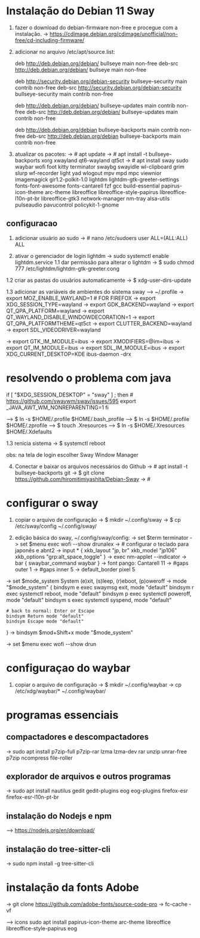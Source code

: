 # Instalação do Debian 11 Sway
1. fazer o download do debian-firmware non-free e procegue com a instalação.
-> https://cdimage.debian.org/cdimage/unofficial/non-free/cd-including-firmware/

2. adicionar no arquivo /etc/apt/source.list:

	deb http://deb.debian.org/debian/ bullseye main non-free
	deb-src http://deb.debian.org/debian/ bullseye main non-free

	deb http://security.debian.org/debian-security bullseye-security main contrib non-free
	deb-src http://security.debian.org/debian-security bullseye-security main contrib non-free

	deb http://deb.debian.org/debian/ bullseye-updates main contrib non-free
	deb-src http://deb.debian.org/debian/ bullseye-updates main contrib non-free

	deb http://deb.debian.org/debian bullseye-backports main contrib non-free
	deb-src http://deb.debian.org/debian bullseye-backports main contrib non-free

3. atualizar os pacotes:
-> # apt update
-> # apt install -t bullseye-backports xorg xwayland qt6-wayland qt5ct
-> # apt install sway sudo waybar wofi foot kitty terminator swaybg swayidle wl-clipboard grim slurp wf-recorder light yad wlogout mpv mpd mpc viewnior imagemagick gir1.2-polkit-1.0 lightdm lightdm-gtk-greeter-settings fonts-font-awesome fonts-cantarell fzf gcc build-essential papirus-icon-theme arc-theme libreoffice libreoffice-style-papirus libreoffice-l10n-pt-br libreoffice-gtk3 network-manager nm-tray alsa-utils pulseaudio pavucontrol policykit-1-gnome



## configuracao
1. adicionar usuário ao sudo
-> # nano /etc/sudoers
  	user ALL=(ALL:ALL) ALL

1. ativar o gerenciador de login lightdm
-> sudo systemctl enable lightdm.service
1.1 dar permissão para alterar o lightdm
-> $ sudo chmod 777 /etc/lightdm/lightdm-gtk-greeter.cong

1.2 criar as pastas do usuãrios automaticamente
-> $ xdg-user-dirs-update

1.3 adicionar as variáveis de ambientes do sistema sway
--> ~/.profile
-> export MOZ_ENABLE_WAYLAND=1 # FOR FIREFOX
-> export XDG_SESSION_TYPE=wayland
-> export GDK_BACKEND=wayland
-> export QT_QPA_PLATFORM=wayland
-> export QT_WAYLAND_DISABLE_WINDOWDECORATION=1
-> export QT_QPA_PLATFORMTHEME=qt5ct
-> export CLUTTER_BACKEND=wayland
-> export SDL_VIDEODRIVER=wayland

-> export GTK_IM_MODULE=ibus
-> export XMODIFIERS=@im=ibus
-> export QT_IM_MODULE=ibus
-> export SDL_IM_MODULE=ibus
-> export XDG_CURRENT_DESKTOP=KDE ibus-daemon -drx

# resolvendo o problema com java
if [ "$XDG_SESSION_DESKTOP" = "sway" ] ; then
    # https://github.com/swaywm/sway/issues/595
    export _JAVA_AWT_WM_NONREPARENTING=1
fi

--> $ ln -s $HOME/.profile $HOME/.bash_profile
--> $ ln -s $HOME/.profile $HOME/.zprofile
--> $ touch .Xresources
--> $ ln -s $HOME/.Xresources $HOME/.Xdefaults

1.3 renicia sistema
-> $ systemctl reboot

obs: na tela de login escolher Sway Window Manager

4. Conectar e baixar os arquivos necessários do Github
-> # apt install -t bullseye-backports git
-> $ git clone https://github.com/hiromitimiyashita/Debian-Sway
-> # 

# configurar o sway 
1. copiar o arquivo de configuração
-> $ mkdir ~/.config/sway
-> $ cp /etc/sway/config ~/.config/sway/

2. edição básica do sway, ~/.config/sway/config:
-> set $term terminator
-> set $menu exec wofi --show drunalex
-> # configurar o teclado para japonês e abnt2
-> input * {
	xkb_layout "jp, br"
	xkb_model "jp106"
	xkb_options "grp:alt_space_toggle"
}
-> exec nm-applet --indicator
-> bar {
	swaybar_command waybar
}
-> font pango: Cantarell 11
-> #gaps outer 1
-> #gaps inner 5
-> default_border pixel 5

-> set $mode_system System (e)xit, (s)leep, (r)eboot, (p)oweroff
-> mode "$mode_system" {
	bindsym e exec swaymsg exit, mode "default"
	bindsym r exec systemctl reboot, mode "default"
	bindsym p exec systemctl poweroff, mode "default"
	bindsym s exec systemctl syspend, mode "default"
	
	# back to normal: Enter or Escape
	bindsym Return mode "default"
	bindsym Escape mode "default"
}
-> bindsym $mod+Shift+x mode "$mode_system"

-> set $menu exec wofi --show drun




# configuraçao do waybar
1. copiar o arquivo de configuração
-> $ mkdir ~/.config/waybar
-> cp /etc/xdg/waybar/* ~/.config/waybar/







# programas essenciais
## compactadores e descompactadores
-> sudo apt install p7zip-full p7zip-rar lzma lzma-dev rar unzip unrar-free p7zip ncompress file-roller

## explorador de arquivos e outros programas
-> sudo apt install nautilus gedit gedit-plugins eog eog-plugins firefox-esr firefox-esr-l10n-pt-br

## instalação do Nodejs e npm
--> https://nodejs.org/en/download/

## instalação do tree-sitter-cli
-> sudo npm install -g tree-sitter-cli
 
 # instalação da fonts Adobe
 -> git clone https://github.com/adobe-fonts/source-code-pro
 -> fc-cache -vf






--> icons
sudo apt install papirus-icon-theme arc-theme libreoffice libreoffice-style-papirus eog
